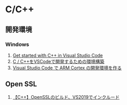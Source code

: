 # C/C++

## 開発環境


### Windows

  1. <a href="https://code.visualstudio.com/docs/cpp/introvideos-cpp" target="_blank">Get started with C++ in Visual Studio Code</a>	
  1. <a href="https://qiita.com/ochx/items/01449d09777187790ee4" target="_blank">C / C++をVSCodeで開発するための環境構築</a>	
  1. <a href="https://kunukunu.hatenablog.com/entry/2018/05/06/190509" target="_blank">Visual Studio Code で ARM Cortex の開発環境を作る</a>	





## Open SSL

1. <a href="https://chigusa-web.com/blog/cpp-openssl-install/" target="_blank">【C++】OpenSSLのビルド、VS2019でインクルード</a>	
